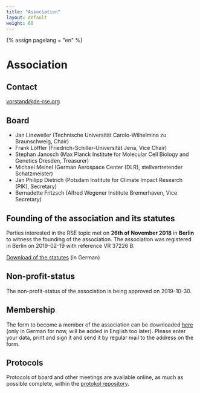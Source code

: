 ```yaml
---
title: "Association"
layout: default
weight: 60
---
```

<!-- Set variable "lang" to reflect page language -->
{% assign pagelang = "en" %}

# Association

## Contact

vorstand@de-rse.org

## Board

* Jan Linxweiler (Technische Universität Carolo-Wilhelmina zu Braunschweig, Chair) 
* Frank Löffler (Friedrich-Schiller-Universität Jena, Vice Chair)
* Stephan Janosch (Max Planck Institute for Molecular Cell Biology and Genetics Dresden, Treasurer)
* Michael Meinel (German Aerospace Center (DLR), stellvertretender Schatzmeister)
* Jan Philipp Dietrich (Potsdam Institute for Climate Impact Research (PIK), Secretary)
* Bernadette Fritzsch (Alfred Wegener Institute Bremerhaven, Vice Secretary)

## Founding of the association and its statutes

Parties interested in the RSE topic met on **26th of November 2018** in **Berlin** to witness
the founding of the association. The association was registered in Berlin on 2019-02-19 with reference VR 37226 B.

[Download of the statutes](https://github.com/DE-RSE/satzung/raw/master/de-RSE-e.V._Satzung_2019-01-07.pdf) (in German)

## Non-profit-status

The non-profit-status of the association is being approved on 2019-10-30.

## Membership

The form to become a member of the association can be downloaded <a href="{{ '/assets/pdf/association/de-RSE_Beitrittserklärung.pdf' | prepend: site.baseurl }}">here</a> (only in German for now, will be added in English too later). Please enter your data, print and sign it and send it by regular mail to the address on the form.

## Protocols

Protocols of board and other meetings are available online, as much as possible complete, within the [protokol repository](https://github.com/DE-RSE/protokolle).
